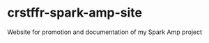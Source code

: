 crstffr-spark-amp-site
======================

Website for promotion and documentation of my Spark Amp project
